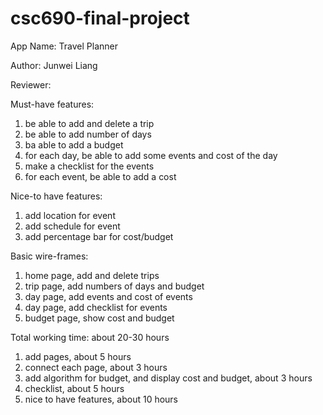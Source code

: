 # csc690-final-project
App Name: 
Travel Planner

Author:
Junwei Liang

Reviewer:

Must-have features:
1. be able to add and delete a trip
2. be able to add number of days
3. ba able to add a budget
4. for each day, be able to add some events and cost of the day
5. make a checklist for the events
6. for each event, be able to add a cost

Nice-to have features:
1. add location for event
2. add schedule for event
3. add percentage bar for cost/budget

Basic wire-frames:
1. home page, add and delete trips
2. trip page, add numbers of days and budget
3. day page, add events and cost of events
4. day page, add checklist for events
5. budget page, show cost and budget

Total working time: about 20-30 hours
1. add pages, about 5 hours
2. connect each page, about 3 hours
3. add algorithm for budget, and display cost and budget, about 3 hours
4. checklist, about 5 hours
5. nice to have features, about 10 hours